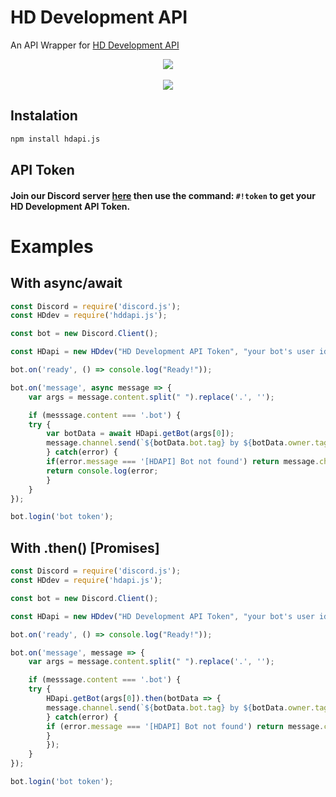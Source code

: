 # HD Development API

An API Wrapper for [HD Development API](https://hd-development.glitch.me/api/bots)

<div align="center">
    <p>
		<a href="https://npmjs.com/package/hdapi.js"><img src="https://nodei.co/npm/hdapi.js.png?downloads=true&stars=false"/></a>
		<br>
		<br>
		<a href="https://discord.gg/GnwnMpB"><img src="https://discordapp.com/api/guilds/480207403992743937/embed.png"/></a>
		</p>
</div>


## Instalation
```bash
npm install hdapi.js
```

## API Token
#### Join our Discord server [here](https://discord.gg/GnwnMpB) then use the command: `#!token` to get your HD Development API Token.


# Examples

## With async/await
```js
const Discord = require('discord.js');
const HDdev = require('hddapi.js');

const bot = new Discord.Client();

const HDapi = new HDdev("HD Development API Token", "your bot's user id");

bot.on('ready', () => console.log("Ready!"));

bot.on('message', async message => {
    var args = message.content.split(" ").replace('.', '');

    if (messsage.content === '.bot') {
    try {
        var botData = await HDapi.getBot(args[0]);
        message.channel.send(`${botData.bot.tag} by ${botData.owner.tag} with prefix ${botData.prefix}`);
        } catch(error) {
        if(error.message === '[HDAPI] Bot not found') return message.channel.send('The bot ID you provide is not registered *yet* on HD Development');
        return console.log(error;
        } 
    }
});

bot.login('bot token');
```

## With .then() [Promises]
```js
const Discord = require('discord.js');
const HDdev = require('hdapi.js');

const bot = new Discord.Client();

const HDapi = new HDdev("HD Development API Token", "your bot's user id");

bot.on('ready', () => console.log("Ready!"));

bot.on('message', message => {
    var args = message.content.split(" ").replace('.', '');

    if (messsage.content === '.bot') {
    try {
        HDapi.getBot(args[0]).then(botData => {
        message.channel.send(`${botData.bot.tag} by ${botData.owner.tag} with prefix ${botData.prefix}`);
        } catch(error) {
        if (error.message === '[HDAPI] Bot not found') return message.channel.send('The bot ID you provided is not registered *yet* on HD Developement.');
        }
        });
    }
});

bot.login('bot token');
```